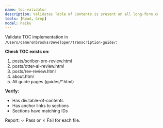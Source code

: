 ```yaml
---
name: toc-validator
description: Validates Table of Contents is present on all long-form content
tools: [Read, Grep]
model: haiku
---
```


Validate TOC implementation in `/Users/cameronbrooks/Developer/transcription-guide/`:

**Check TOC exists on:**
1. posts/scriber-pro-review.html
2. posts/otter-ai-review.html
3. posts/rev-review.html
4. about.html
5. All guide pages (guides/*.html)

**Verify:**
- Has div.table-of-contents
- Has anchor links to sections
- Sections have matching IDs

Report: ✓ Pass or ✗ Fail for each file.